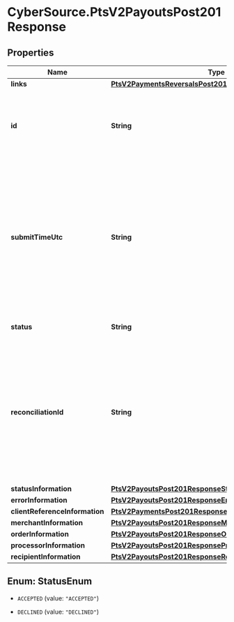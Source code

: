 # CyberSource.PtsV2PayoutsPost201Response

## Properties
Name | Type | Description | Notes
------------ | ------------- | ------------- | -------------
**links** | [**PtsV2PaymentsReversalsPost201ResponseLinks**](PtsV2PaymentsReversalsPost201ResponseLinks.md) |  | [optional] 
**id** | **String** | An unique identification number assigned by CyberSource to identify the submitted request. | [optional] 
**submitTimeUtc** | **String** | Time of request in UTC. &#x60;Format: YYYY-MM-DDThh:mm:ssZ&#x60;  Example 2016-08-11T22:47:57Z equals August 11, 2016, at 22:47:57 (10:47:57 p.m.). The T separates the date and the time. The Z indicates UTC.  | [optional] 
**status** | **String** | The status of the submitted transaction. | [optional] 
**reconciliationId** | **String** | Cybersource or merchant generated transaction reference number. This is sent to the processor and is echoed back in the response to the merchant. This is This value is used for reconciliation purposes.  | [optional] 
**statusInformation** | [**PtsV2PayoutsPost201ResponseStatusInformation**](PtsV2PayoutsPost201ResponseStatusInformation.md) |  | [optional] 
**errorInformation** | [**PtsV2PayoutsPost201ResponseErrorInformation**](PtsV2PayoutsPost201ResponseErrorInformation.md) |  | [optional] 
**clientReferenceInformation** | [**PtsV2PaymentsPost201ResponseClientReferenceInformation**](PtsV2PaymentsPost201ResponseClientReferenceInformation.md) |  | [optional] 
**merchantInformation** | [**PtsV2PayoutsPost201ResponseMerchantInformation**](PtsV2PayoutsPost201ResponseMerchantInformation.md) |  | [optional] 
**orderInformation** | [**PtsV2PayoutsPost201ResponseOrderInformation**](PtsV2PayoutsPost201ResponseOrderInformation.md) |  | [optional] 
**processorInformation** | [**PtsV2PayoutsPost201ResponseProcessorInformation**](PtsV2PayoutsPost201ResponseProcessorInformation.md) |  | [optional] 
**recipientInformation** | [**PtsV2PayoutsPost201ResponseRecipientInformation**](PtsV2PayoutsPost201ResponseRecipientInformation.md) |  | [optional] 


<a name="StatusEnum"></a>
## Enum: StatusEnum


* `ACCEPTED` (value: `"ACCEPTED"`)

* `DECLINED` (value: `"DECLINED"`)




